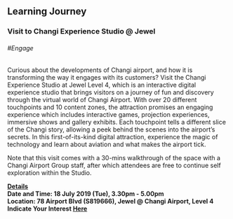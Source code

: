<!-- ---
title: 'Learning Festival 1-19 July 2019'
permalink: /events/learning-journeys/event-details/LJ_CAGExperienceStudio
breadcrumb: 'Learning Journey'

--- -->


## Learning Journey
### Visit to Changi Experience Studio @ Jewel

###### _#Engage_

Curious about the developments of Changi airport, and how it is transforming the way it engages with its customers? Visit the Changi Experience Studio at Jewel Level 4, which is an interactive digital experience studio that brings visitors on a journey of fun and discovery through the virtual world of Changi Airport. With over 20 different touchpoints and 10 content zones, the attraction promises an engaging experience which includes interactive games, projection experiences, immersive shows and gallery exhibits. Each touchpoint tells a different slice of the Changi story, allowing a peek behind the scenes into the airport’s secrets. In this first-of-its-kind digital attraction, experience the magic of technology and learn about aviation and what makes the airport tick.

Note that this visit comes with a 30-mins walkthrough of the space with a Changi Airport Group staff, after which attendees are free to continue self exploration within the Studio. 

<b><u>Details</u><br>
**Date and Time: 18 July 2019 (Tue), 3.30pm - 5.00pm** <br>
**Location: 78 Airport Blvd (S819666), Jewel @ Changi Airport, Level 4** <br>
**Indicate Your Interest [Here](https://www.eventbrite.sg/e/visit-to-changi-experience-studio-jewel-tickets-64519764352)** 
